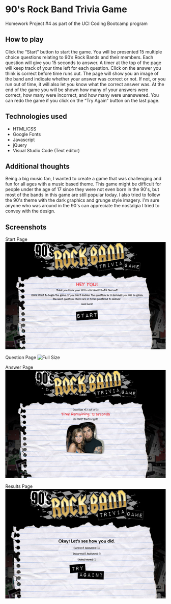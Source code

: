 # 90's Rock Band Trivia Game

Homework Project #4 as part of the UCI Coding Bootcamp program

## How to play

Click the “Start” button to start the game. You will be presented 15 multiple choice questions relating to 90’s Rock Bands and their members. Each question will give you 15 seconds to answer. A timer at the top of the page will keep track of your time left for each question. Click on the answer you think is correct before time runs out. The page will show you an image of the band and indicate whether your answer was correct or not. If not, or you run out of time, it will also let you know what the correct answer was. At the end of the game you will be shown how many of your answers were correct, how many were incorrect, and how many were unanswered. You can redo the game if you click on the “Try Again” button on the last page.

## Technologies used

- HTML/CSS
- Google Fonts
- Javascript
- jQuery
- Visual Studio Code (Text editor)

## Additional thoughts

Being a big music fan, I wanted to create a game that was challenging and fun for all ages with a music based theme. This game might be difficult for people under the age of 17 since they were not even born in the 90's, but most of the bands in this game are still popular today. I also tried to follow the 90's theme with the dark graphics and grunge style imagery. I'm sure anyone who was around in the 90's can appreciate the nostalgia I tried to convey with the design.

## Screenshots

Start Page
![Full Size](/screenshots/start.png)

Question Page
![Full Size](/screenshots/question.png)

Answer Page
![Full Size](/screenshots/correct.png)

Results Page
![Full Size](/screenshots/results.png)